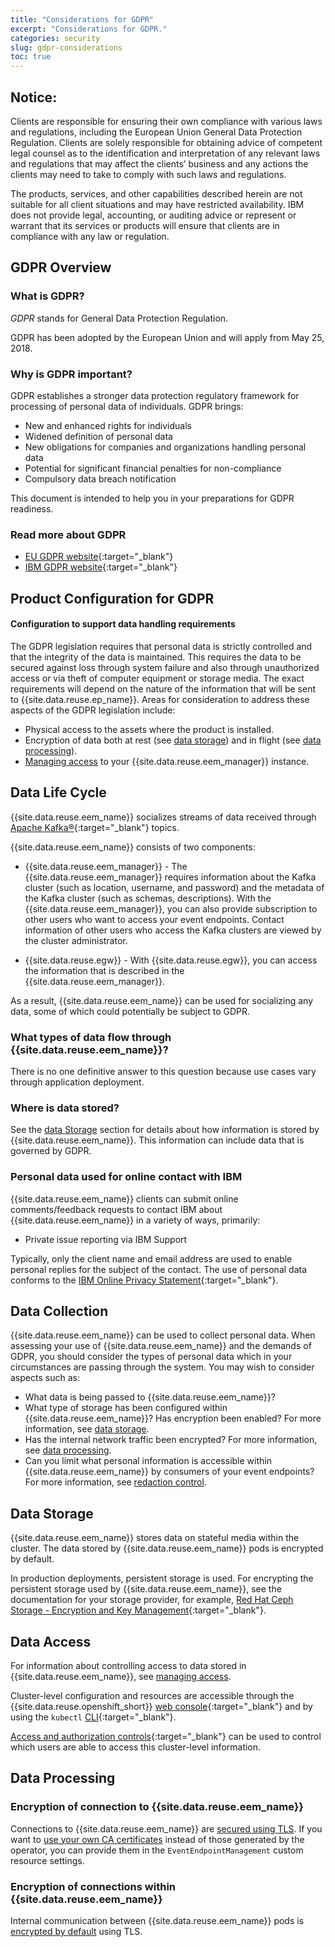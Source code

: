 ```yaml
---
title: "Considerations for GDPR"
excerpt: "Considerations for GDPR."
categories: security
slug: gdpr-considerations
toc: true
---
```


## Notice:

Clients are responsible for ensuring their own compliance with various laws
and regulations, including the European Union General Data Protection Regulation.
Clients are solely responsible for obtaining advice of competent legal counsel as to
the identification and interpretation of any relevant laws and regulations that may
affect the clients’ business and any actions the clients may need to take to comply
with such laws and regulations.

The products, services, and other capabilities
described herein are not suitable for all client situations and may have restricted
availability. IBM does not provide legal, accounting, or auditing advice or represent or
warrant that its services or products will ensure that clients are in compliance with
any law or regulation.

## GDPR Overview

### What is GDPR?

_GDPR_ stands for General Data Protection Regulation.

GDPR has been adopted by the European Union and will apply from May 25, 2018.

### Why is GDPR important?

GDPR establishes a stronger data protection regulatory framework for processing of personal data of individuals. GDPR brings:

- New and enhanced rights for individuals
- Widened definition of personal data
- New obligations for companies and organizations handling personal data
- Potential for significant financial penalties for non-compliance
- Compulsory data breach notification

This document is intended to help you in your preparations for GDPR readiness.

### Read more about GDPR

- [EU GDPR website](https://gdpr.eu/){:target="_blank"}
- [IBM GDPR website](https://www.ibm.com/data-responsibility/gdpr/){:target="_blank"}

## Product Configuration for GDPR

#### Configuration to support data handling requirements

The GDPR legislation requires that personal data is strictly controlled and that the
integrity of the data is maintained. This requires the data to be secured against loss
through system failure and also through unauthorized access or via theft of computer equipment or storage media.
The exact requirements will depend on the nature of the information that will be sent to {{site.data.reuse.ep_name}}.
Areas for consideration to address these aspects of the GDPR legislation include:

- Physical access to the assets where the product is installed.
- Encryption of data both at rest (see [data storage](#data-storage)) and in flight (see [data processing](#data-processing)).
- [Managing access](../managing-access) to your {{site.data.reuse.eem_manager}} instance.

## Data Life Cycle

{{site.data.reuse.eem_name}} socializes streams of data received through [Apache Kafka®](https://kafka.apache.org/){:target="_blank"}
topics.

{{site.data.reuse.eem_name}} consists of two components:

- {{site.data.reuse.eem_manager}} - The {{site.data.reuse.eem_manager}} requires information about the Kafka cluster (such as location, username, and password) and the metadata of the Kafka cluster (such as schemas, descriptions). With the {{site.data.reuse.eem_manager}}, you can also provide subscription to other users who want to access your event endpoints. Contact information of other users who access the Kafka clusters are viewed by the cluster administrator.

- {{site.data.reuse.egw}} - With {{site.data.reuse.egw}}, you can access the information that is described in the {{site.data.reuse.eem_manager}}.

As a result, {{site.data.reuse.eem_name}} can be used for socializing any data, some of which could potentially be subject to GDPR.

### What types of data flow through {{site.data.reuse.eem_name}}?

There is no one definitive answer to this question because use cases vary through application deployment.

### Where is data stored?

See the [data Storage](#data-storage) section for details about how information is stored by {{site.data.reuse.eem_name}}. This information can include data that is governed by GDPR.

### Personal data used for online contact with IBM

{{site.data.reuse.eem_name}} clients can submit online comments/feedback requests to contact IBM about {{site.data.reuse.eem_name}} in a variety of
ways, primarily:

- Private issue reporting via IBM Support

Typically, only the client name and email address are used to enable personal replies for the subject of the contact. The use of personal data conforms to the [IBM Online Privacy Statement](https://www.ibm.com/privacy/us/en/){:target="_blank"}.

## Data Collection

{{site.data.reuse.eem_name}} can be used to collect personal data. When assessing your use of {{site.data.reuse.eem_name}} and the demands of GDPR, you should consider the types of personal data which in your circumstances are passing through the system. You may wish to consider aspects such as:

- What data is being passed to {{site.data.reuse.eem_name}}?
- What type of storage has been configured within {{site.data.reuse.eem_name}}? Has encryption been enabled? For more information, see [data storage](#data-storage).
- Has the internal network traffic been encrypted? For more information, see [data processing](#data-processing).
- Can you limit what personal information is accessible within {{site.data.reuse.eem_name}} by consumers of your event endpoints? For more information, see [redaction control](../../describe/option-controls#redaction).

## Data Storage

{{site.data.reuse.eem_name}} stores data on stateful media within the cluster. The data stored by {{site.data.reuse.eem_name}} pods is encrypted by default.

In production deployments, persistent storage is used. For encrypting the persistent storage used by {{site.data.reuse.eem_name}}, see the documentation for your storage provider, for example, [Red Hat Ceph Storage - Encryption and Key Management](https://access.redhat.com/documentation/en-us/red_hat_ceph_storage/6/html/data_security_and_hardening_guide/assembly-encryption-and-key-management){:target="_blank"}.

## Data Access

For information about controlling access to data stored in {{site.data.reuse.eem_name}}, see [managing access](../managing-access).

Cluster-level configuration and resources are accessible through the {{site.data.reuse.openshift_short}} [web console](https://docs.redhat.com/en/documentation/openshift_container_platform/4.19/html/web_console/web-console){:target="_blank"} and by using the `kubectl` [CLI](https://kubernetes.io/docs/tasks/tools/){:target="_blank"}.

[Access and authorization controls](https://kubernetes.io/docs/reference/access-authn-authz/controlling-access/){:target="_blank"} can be used to control which users are able to access this cluster-level information.

## Data Processing

### Encryption of connection to {{site.data.reuse.eem_name}}

Connections to {{site.data.reuse.eem_name}} are [secured using TLS](../config-tls). If you want to [use your own CA certificates](../config-tls#custom-ca-certificate) instead of those generated by the operator, you can provide them in the `EventEndpointManagement` custom resource settings.

### Encryption of connections within {{site.data.reuse.eem_name}}

Internal communication between {{site.data.reuse.eem_name}} pods is [encrypted by default](../config-tls) using TLS.